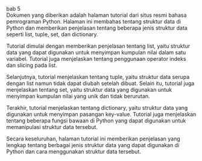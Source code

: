bab 5 <br>
Dokumen yang diberikan adalah halaman tutorial dari situs resmi bahasa pemrograman Python. Halaman ini membahas tentang struktur data di Python dan memberikan penjelasan tentang beberapa jenis struktur data seperti list, tuple, set, dan dictionary.

Tutorial dimulai dengan memberikan penjelasan tentang list, yaitu struktur data yang dapat digunakan untuk menyimpan kumpulan nilai dalam satu variabel. Tutorial juga menjelaskan tentang penggunaan operator indeks dan slicing pada list.

Selanjutnya, tutorial menjelaskan tentang tuple, yaitu struktur data serupa dengan list namun tidak dapat diubah setelah dibuat. Selain itu, tutorial juga menjelaskan tentang set, yaitu struktur data yang digunakan untuk menyimpan kumpulan nilai yang unik dan tidak berurutan.

Terakhir, tutorial menjelaskan tentang dictionary, yaitu struktur data yang digunakan untuk menyimpan pasangan key-value. Tutorial juga menjelaskan tentang beberapa fungsi bawaan di Python yang dapat digunakan untuk memanipulasi struktur data tersebut.

Secara keseluruhan, halaman tutorial ini memberikan penjelasan yang lengkap tentang berbagai jenis struktur data yang dapat digunakan di Python dan cara menggunakan struktur data tersebut.